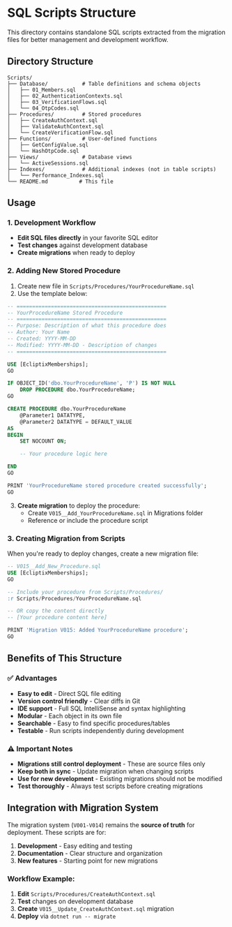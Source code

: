 # SQL Scripts Structure

This directory contains standalone SQL scripts extracted from the migration files for better management and development workflow.

## Directory Structure

```
Scripts/
├── Database/           # Table definitions and schema objects
│   ├── 01_Members.sql
│   ├── 02_AuthenticationContexts.sql
│   ├── 03_VerificationFlows.sql
│   └── 04_OtpCodes.sql
├── Procedures/         # Stored procedures
│   ├── CreateAuthContext.sql
│   ├── ValidateAuthContext.sql
│   └── CreateVerificationFlow.sql
├── Functions/          # User-defined functions
│   ├── GetConfigValue.sql
│   └── HashOtpCode.sql
├── Views/              # Database views
│   └── ActiveSessions.sql
├── Indexes/            # Additional indexes (not in table scripts)
│   └── Performance_Indexes.sql
└── README.md          # This file
```

## Usage

### 1. **Development Workflow**
- **Edit SQL files directly** in your favorite SQL editor
- **Test changes** against development database
- **Create migrations** when ready to deploy

### 2. **Adding New Stored Procedure**
1. Create new file in `Scripts/Procedures/YourProcedureName.sql`
2. Use the template below:

```sql
-- ================================================
-- YourProcedureName Stored Procedure
-- ================================================
-- Purpose: Description of what this procedure does
-- Author: Your Name
-- Created: YYYY-MM-DD
-- Modified: YYYY-MM-DD - Description of changes
-- ================================================

USE [EcliptixMemberships];
GO

IF OBJECT_ID('dbo.YourProcedureName', 'P') IS NOT NULL
    DROP PROCEDURE dbo.YourProcedureName;
GO

CREATE PROCEDURE dbo.YourProcedureName
    @Parameter1 DATATYPE,
    @Parameter2 DATATYPE = DEFAULT_VALUE
AS
BEGIN
    SET NOCOUNT ON;

    -- Your procedure logic here

END
GO

PRINT 'YourProcedureName stored procedure created successfully';
GO
```

3. **Create migration** to deploy the procedure:
   - Create `V015__Add_YourProcedureName.sql` in Migrations folder
   - Reference or include the procedure script

### 3. **Creating Migration from Scripts**
When you're ready to deploy changes, create a new migration file:

```sql
-- V015__Add_New_Procedure.sql
USE [EcliptixMemberships];
GO

-- Include your procedure from Scripts/Procedures/
:r Scripts/Procedures/YourProcedureName.sql

-- OR copy the content directly
-- [Your procedure content here]

PRINT 'Migration V015: Added YourProcedureName procedure';
GO
```

## Benefits of This Structure

### ✅ **Advantages**
- **Easy to edit** - Direct SQL file editing
- **Version control friendly** - Clear diffs in Git
- **IDE support** - Full SQL IntelliSense and syntax highlighting
- **Modular** - Each object in its own file
- **Searchable** - Easy to find specific procedures/tables
- **Testable** - Run scripts independently during development

### ⚠️ **Important Notes**
- **Migrations still control deployment** - These are source files only
- **Keep both in sync** - Update migration when changing scripts
- **Use for new development** - Existing migrations should not be modified
- **Test thoroughly** - Always test scripts before creating migrations

## Integration with Migration System

The migration system (`V001-V014`) remains the **source of truth** for deployment. These scripts are for:
1. **Development** - Easy editing and testing
2. **Documentation** - Clear structure and organization
3. **New features** - Starting point for new migrations

### Workflow Example:
1. **Edit** `Scripts/Procedures/CreateAuthContext.sql`
2. **Test** changes on development database
3. **Create** `V015__Update_CreateAuthContext.sql` migration
4. **Deploy** via `dotnet run -- migrate`